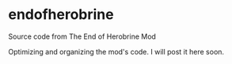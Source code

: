 # endofherobrine
Source code from The End of Herobrine Mod

Optimizing and organizing the mod's code. 
I will post it here soon.
